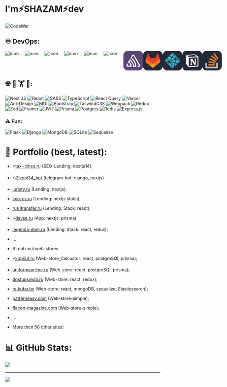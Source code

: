 <h1>I'm⚡SHAZAM⚡dev</h1>

![CodeWar](https://www.codewars.com/users/devshazam/badges/large)

## ♾️ DevOps: 
  <div style="display: flex; align-items: flex-start;">
    <img src="https://techstack-generator.vercel.app/jest-icon.svg" alt="icon" width="64" height="64" /
    <img src="https://techstack-generator.vercel.app/ts-icon.svg" alt="icon" width="64" height="64" />
    <img src="https://techstack-generator.vercel.app/nginx-icon.svg" alt="icon" width="64" height="64" />
    <img src="https://techstack-generator.vercel.app/aws-icon.svg" alt="icon" width="64" height="64" />
    <img src="https://techstack-generator.vercel.app/restapi-icon.svg" alt="icon" width="64" height="64" />
    <img src="https://techstack-generator.vercel.app/prettier-icon.svg" alt="icon" width="64" height="64" />
    <img src="https://techstack-generator.vercel.app/webpack-icon.svg" alt="icon" width="64" height="64" />
    <img src="https://github.com/tandpfun/skill-icons/blob/main/icons/Sentry.svg" alt="icon" width="64" height="64" />
    <img src="https://github.com/tandpfun/skill-icons/blob/main/icons/GitLab-Dark.svg" alt="icon" width="64" height="64" />
    <img src="https://github.com/tandpfun/skill-icons/blob/main/icons/Netlify-Dark.svg" alt="icon" width="64" height="64" />
    <img src="https://github.com/tandpfun/skill-icons/blob/main/icons/Notion-Dark.svg" alt="icon" width="64" height="64" />
    <img src="https://github.com/tandpfun/skill-icons/blob/main/icons/StackOverflow-Dark.svg" alt="icon" width="64" height="64" />
<!--     <img src="" alt="icon" width="64" height="64" /> -->
  </div>


## ☢️ 💪 🏋️ 🥊:
![Next JS](https://img.shields.io/badge/Next-black?style=for-the-badge&logo=next.js&logoColor=white) ![React](https://img.shields.io/badge/react-%2320232a.svg?style=for-the-badge&logo=react&logoColor=%2361DAFB) ![SASS](https://img.shields.io/badge/SASS-hotpink.svg?style=for-the-badge&logo=SASS&logoColor=white) ![TypeScript](https://img.shields.io/badge/typescript-%23007ACC.svg?style=for-the-badge&logo=typescript&logoColor=white) ![React Query](https://img.shields.io/badge/-React%20Query-FF4154?style=for-the-badge&logo=react%20query&logoColor=white) ![Vercel](https://img.shields.io/badge/vercel-%23000000.svg?style=for-the-badge&logo=vercel&logoColor=white) ![Ant-Design](https://img.shields.io/badge/-AntDesign-%230170FE?style=for-the-badge&logo=ant-design&logoColor=white) ![MUI](https://img.shields.io/badge/MUI-%230081CB.svg?style=for-the-badge&logo=mui&logoColor=white) ![Bootstrap](https://img.shields.io/badge/bootstrap-%238511FA.svg?style=for-the-badge&logo=bootstrap&logoColor=white) ![TailwindCSS](https://img.shields.io/badge/tailwindcss-%2338B2AC.svg?style=for-the-badge&logo=tailwind-css&logoColor=white) ![Webpack](https://img.shields.io/badge/webpack-%238DD6F9.svg?style=for-the-badge&logo=webpack&logoColor=black) ![Redux](https://img.shields.io/badge/redux-%23593d88.svg?style=for-the-badge&logo=redux&logoColor=white)  ![Zod](https://img.shields.io/badge/zod-%233068b7.svg?style=for-the-badge&logo=zod&logoColor=white) ![Framer](https://img.shields.io/badge/Framer-black?style=for-the-badge&logo=framer&logoColor=blue) ![JWT](https://img.shields.io/badge/JWT-black?style=for-the-badge&logo=JSON%20web%20tokens) ![Prisma](https://img.shields.io/badge/Prisma-3982CE?style=for-the-badge&logo=Prisma&logoColor=white) ![Postgres](https://img.shields.io/badge/postgres-%23316192.svg?style=for-the-badge&logo=postgresql&logoColor=white) ![Redis](https://img.shields.io/badge/redis-%23DD0031.svg?style=for-the-badge&logo=redis&logoColor=white) ![Express.js](https://img.shields.io/badge/express.js-%23404d59.svg?style=for-the-badge&logo=express&logoColor=%2361DAFB) 

### ⚠️ Fun:
![Flask](https://img.shields.io/badge/flask-%23000.svg?style=for-the-badge&logo=flask&logoColor=white) ![Django](https://img.shields.io/badge/django-%23092E20.svg?style=for-the-badge&logo=django&logoColor=white) ![MongoDB](https://img.shields.io/badge/MongoDB-%234ea94b.svg?style=for-the-badge&logo=mongodb&logoColor=white) ![SQLite](https://img.shields.io/badge/sqlite-%2307405e.svg?style=for-the-badge&logo=sqlite&logoColor=white) ![Sequelize](https://img.shields.io/badge/Sequelize-52B0E7?style=for-the-badge&logo=Sequelize&logoColor=white)

# 💎 Portfolio (best, latest):
- ⚡<a href="https://taxi-cities.ru/" target="_blank">taxi-cities.ru</a> (SEO-Lending: nextjs14);
- ⚡<a href="https://t.me/kopi34_bot" target="_blank">@kopi34_bot</a> (telegram-bot: django, nextjs)
- <a href="https://luristy.ru/" target="_blank">luristy.ru</a> (Lending: nextjs);

- <a href="https://seo-cy.ru" target="_blank">seo-cy.ru</a> (Lending: nextjs static);
- <a href="https://rus1transfer.ru" target="_blank">rus1transfer.ru</a> (Lending: Stack: react);
- ⚡<a href="https://davse.ru" target="_blank">davse.ru</a> (App: nextjs, prisma);
- <a href="https://legenda-dom.ru" target="_blank">legenda-dom.ru</a> (Lending: Stack: react, redux);
- ...
- 6 real cool web-stores:
- ⚡<a href="https://kopi34.ru" target="_blank">kopi34.ru</a> (Web-store_Calcuator: react, postgreSQl, prisma);
- <a href="https://uniformaonline.ru" target="_blank">uniformaonline.ru</a> (Web-store: react, postgreSQl, prisma);
- <a href="https://dostupsreda.ru" target="_blank">dostupsreda.ru</a> (Web-store: react, redux);
- <a href="https://re.kufar.by" target="_blank">re.kufar.by</a> (Web-store: react, mongoDB, sequalize, Elasticsearch);
- <a href="https://patterneasy.com" target="_blank">patterneasy.com</a> (Web-store-simple);
- <a href="https://flacon-magazine.com" target="_blank">flacon-magazine.com</a> (Web-store-simple);
- ...
- More then 50 other sites!
# 📊 GitHub Stats:
![](https://github-readme-stats.vercel.app/api?username=devshazam&theme=dark&hide_border=false&include_all_commits=false&count_private=false)<br/>

---
[![](https://visitcount.itsvg.in/api?id=devshazam&icon=0&color=0)](https://visitcount.itsvg.in)

<!-- Proudly created with GPRM ( https://gprm.itsvg.in ) -->
<!-- https://skillicons.dev/
https://techstack-generator.vercel.app/
  https://github.com/qkrdmstlr3 
  https://github.com/anjiri1684 
https://github.com/Ishtiak007 - good example 
https://github.com/DIMFLIX-OFFICIAL
-->
